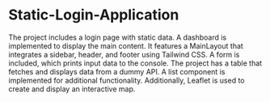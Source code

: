 # Static-Login-Application
The project includes a login page with static data.
A dashboard is implemented to display the main content.
It features a MainLayout that integrates a sidebar, header, and footer using Tailwind CSS.
A form is included, which prints input data to the console.
The project has a table that fetches and displays data from a dummy API.
A list component is implemented for additional functionality.
Additionally, Leaflet is used to create and display an interactive map.
